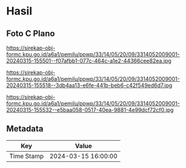 # Hasil

## Foto C Plano

https://sirekap-obj-formc.kpu.go.id/a6a1/pemilu/ppwp/33/14/05/20/09/3314052009001-20240315-155501--f07afbb1-077c-464c-a1e2-44366cee82ea.jpg

https://sirekap-obj-formc.kpu.go.id/a6a1/pemilu/ppwp/33/14/05/20/09/3314052009001-20240315-155518--3db4aa13-e6fe-441b-beb6-c42f549ed6d7.jpg

https://sirekap-obj-formc.kpu.go.id/a6a1/pemilu/ppwp/33/14/05/20/09/3314052009001-20240315-155532--e5baa058-0517-40ea-9881-4e99dcf72cf0.jpg


## Metadata

| Key        | Value               |
| ---------- | ------------------- |
| Time Stamp | 2024-03-15 16:00:00 |



